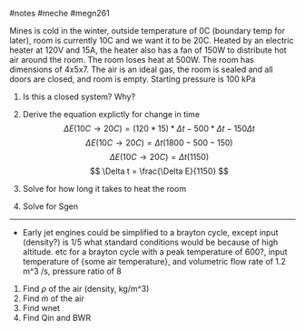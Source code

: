 #notes #meche #megn261




Mines is cold in the winter, outside temperature of 0C (boundary temp for later), room is currently 10C and we want it to be 20C. Heated by an electric heater at 120V and 15A, the heater also has a fan of 150W to distribute hot air around the room. The room loses heat at 500W. The room has dimensions of 4x5x7. The air is an ideal gas, the room is sealed and all doors are closed, and room is empty. Starting pressure is 100 kPa

1. Is this a closed system? Why?
2. Derive the equation explictly for change in time
$$
\Delta E (10C \to 20C) = (120*15)*\Delta t - 500*\Delta t - 150\Delta t
$$
$$
\Delta E(10C \to 20C) = \Delta t(1800 -500-150)
$$
$$
\Delta E(10C \to 20C) = \Delta t(1150)
$$
$$
\Delta t = \frac{\Delta E}{1150}
$$

3. Solve for how long it takes to heat the room
4. Solve for Sgen
----
- Early jet engines could be simplified to a brayton cycle, except input (density?) is 1/5 what standard conditions would be because of high altitude. etc for a brayton cycle with a peak temperature of 600?, input temperature of {some air temperature}, and volumetric flow rate of 1.2 m^3 /s, pressure ratio of 8
1. Find $\rho$ of the air (density, kg/m^3)
2. Find $\dot{m}$ of the air
3. Find wnet
4. Find Qin and BWR

